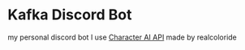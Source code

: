 # Kafka Discord Bot

my personal discord bot
I use [Character AI API](https://github.com/realcoloride/node_characterai) made by realcoloride

